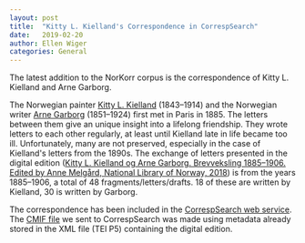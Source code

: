 ```yaml
---
layout: post
title:  "Kitty L. Kielland's Correspondence in CorrespSearch"
date:   2019-02-20
author: Ellen Wiger
categories: General
---
```


The latest addition to the NorKorr corpus is the correspondence of Kitty L. Kielland and Arne Garborg.

The Norwegian painter [Kitty L. Kielland](https://en.wikipedia.org/wiki/Kitty_Lange_Kielland) (1843–1914) and the Norwegian writer [Arne Garborg](https://en.wikipedia.org/wiki/Arne_Garborg) (1851–1924) first met in Paris in 1885. The letters between them give an unique insight into a lifelong friendship. They wrote letters to each other regularly, at least until Kielland late in life became too ill. Unfortunately, many are not preserved, especially in the case of Kielland's letters from the 1890s. The exchange of letters presented in the digital edition ([Kitty L. Kielland og Arne Garborg. 
Brevveksling 1885–1906. Edited by Anne Melgård, National Library of Norway, 2018](https://www.bokselskap.no/boker/brevkiellandgarborg/tittelside)) is from the years 1885–1906, a total of 48 fragments/letters/drafts. 18 of these are written by Kielland, 30 is written by Garborg.

The correspondence has been included in the [CorrespSearch web service](https://correspsearch.net/). The [CMIF file](https://www.bokselskap.no/NorKorr/NBkilder_LettersALK-AG_1885-1906_CMIF.xml) we sent to CorrespSearch was made using metadata already stored in the XML file (TEI P5) containing the digital edition.

